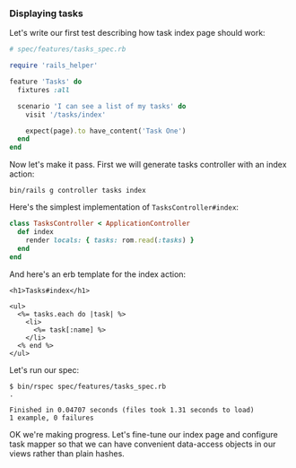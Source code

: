 ### Displaying tasks

Let's write our first test describing how task index page should work:

``` ruby
# spec/features/tasks_spec.rb

require 'rails_helper'

feature 'Tasks' do
  fixtures :all

  scenario 'I can see a list of my tasks' do
    visit '/tasks/index'

    expect(page).to have_content('Task One')
  end
end
```

Now let's make it pass. First we will generate tasks controller with an index
action:

``` shell
bin/rails g controller tasks index
```

Here's the simplest implementation of `TasksController#index`:

``` ruby
class TasksController < ApplicationController
  def index
    render locals: { tasks: rom.read(:tasks) }
  end
end
```

And here's an erb template for the index action:

``` erb
<h1>Tasks#index</h1>

<ul>
  <%= tasks.each do |task| %>
    <li>
      <%= task[:name] %>
    </li>
  <% end %>
</ul>
```

Let's run our spec:

``` shell
$ bin/rspec spec/features/tasks_spec.rb
.

Finished in 0.04707 seconds (files took 1.31 seconds to load)
1 example, 0 failures
```

OK we're making progress. Let's fine-tune our index page and configure task
mapper so that we can have convenient data-access objects in our views rather
than plain hashes.
